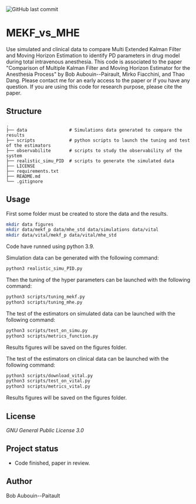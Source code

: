 <img src ="https://img.shields.io/github/last-commit/BobAubouin/MEKF_vs_MHE" alt="GitHub last commit"> 

# MEKF_vs_MHE
Use simulated  and clinical data to compare Multi Extended Kalman Filter and Moving Horizon Estimation to identify PD parameters in drug model during total intravenous anesthesia. This code is associated to the paper "Comparison of Multiple Kalman Filter and Moving Horizon Estimator for the Anesthesia Process" by Bob Aubouin--Pairault, Mirko Fiacchini, and Thao Dang. Please contact me for an early access to the paper or if you have any question. If you are using this code for research purpose, please cite the paper.

## Structure

    .
    ├── data                # Simulations data generated to compare the results
    ├── scripts             # python scripts to launch the tuning and test of the estimators 
    ├── observabilite       # scripts to study the observability of the system
    ├── realistic_simu_PID  # scripts to generate the simulated data 
    ├── LICENSE
    ├── requirements.txt
    ├── README.md
    └── .gitignore     


## Usage

First some folder must be created to store the data and the results. 
```bash
mkdir data figures
mkdir data/mekf_p data/mhe_std data/simulations data/vital
mkdir data/vital/mekf_p data/vital/mhe_std
```
Code have runned using python 3.9.

Simulation data can be generated with the following command:
```bash
python3 realistic_simu_PID.py
```


Then the tuning of the hyper parameters can be launched with the following command:
```bash
python3 scripts/tuning_mekf.py
python3 scripts/tuning_mhe.py
```

The test of the estimators on simulated data can be launched with the following command:
```bash
python3 scripts/test_on_simu.py
python3 scripts/metrics_function.py
```
Results figures will be saved on the figures folder.

The test of the estimators on clinical data can be launched with the following command:
```bash
python3 scripts/download_vital.py
python3 scripts/test_on_vital.py
python3 scripts/metrics_vital.py
```
Results figures will be saved on the figures folder.

## License
_GNU General Public License 3.0_

## Project status
- Code finished, paper in review.

## Author
Bob Aubouin--Paitault
